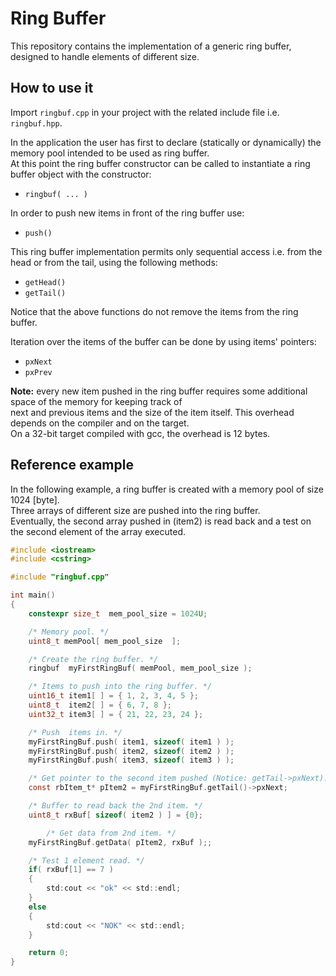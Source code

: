 
# Ring Buffer

This repository contains the implementation of a generic ring buffer, designed to handle elements of different size.

## How to use it

Import `ringbuf.cpp` in your project with the related include file i.e. `ringbuf.hpp`.

In the application the user has first to declare (statically or dynamically) the memory pool intended to be used as ring buffer.\
At this point the ring buffer constructor can be called to instantiate a ring buffer object with the constructor:

- `ringbuf( ... )`

In order to push new items in front of the ring buffer use:

- `push()`

This ring buffer implementation permits only sequential access i.e. from the head or from the tail, using the following methods:

- `getHead()`
- `getTail()`

Notice that the above functions do not remove the items from the ring buffer.
  
Iteration over the items of the buffer can be done by using items' pointers:

- `pxNext`
- `pxPrev`

**Note:** every new item pushed in the ring buffer requires some additional space of the memory for keeping track of\
next and previous items and the size of the item itself. This overhead depends on the compiler and on the target.\
On a 32-bit target compiled with gcc, the overhead is 12 bytes.

## Reference example

In the following example, a ring buffer is created with a memory pool of size 1024 [byte].\
Three arrays of different size are pushed into the ring buffer.\
Eventually, the second array pushed in (item2) is read back and a test on the second element of the array executed.

```c
#include <iostream>
#include <cstring>

#include "ringbuf.cpp"

int main()
{
    constexpr size_t  mem_pool_size = 1024U;

    /* Memory pool. */
    uint8_t memPool[ mem_pool_size  ];

    /* Create the ring buffer. */
    ringbuf  myFirstRingBuf( memPool, mem_pool_size );

    /* Items to push into the ring buffer. */
    uint16_t item1[ ] = { 1, 2, 3, 4, 5 };
    uint8_t  item2[ ] = { 6, 7, 8 };
    uint32_t item3[ ] = { 21, 22, 23, 24 };

    /* Push  items in. */
    myFirstRingBuf.push( item1, sizeof( item1 ) );
    myFirstRingBuf.push( item2, sizeof( item2 ) );
    myFirstRingBuf.push( item3, sizeof( item3 ) );

    /* Get pointer to the second item pushed (Notice: getTail->pxNext). */
    const rbItem_t* pItem2 = myFirstRingBuf.getTail()->pxNext;

    /* Buffer to read back the 2nd item. */
    uint8_t rxBuf[ sizeof( item2 ) ] = {0};

        /* Get data from 2nd item. */
    myFirstRingBuf.getData( pItem2, rxBuf );;

    /* Test 1 element read. */
    if( rxBuf[1] == 7 )
    {
        std:cout << "ok" << std::endl;
    }
    else
    {
        std:cout << "NOK" << std::endl;
    }

    return 0;
}
